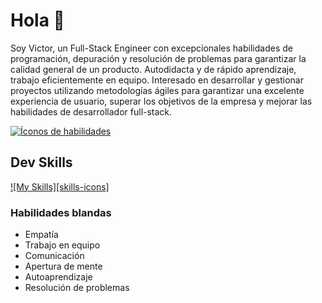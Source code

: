 # Hola 👋

Soy Victor, un Full-Stack Engineer con excepcionales habilidades de programación, depuración y resolución de problemas para garantizar la calidad general de un producto. Autodidacta y de rápido aprendizaje, trabajo eficientemente en equipo. Interesado en desarrollar y gestionar proyectos utilizando metodologías ágiles para garantizar una excelente experiencia de usuario, superar los objetivos de la empresa y mejorar las habilidades de desarrollador full-stack.



<p>
  <a href="https://skillicons.dev">
    <img src="https://skillicons.dev/icons?i=ruby,rails,postgresql,git,github,javascript,react,nodejs,html,css,figma,aws" alt="Íconos de habilidades" />
  </a>
</p>

## Dev Skills


[![My Skills][skills-icons]][skills-link]


### Habilidades blandas
   - Empatía
   - Trabajo en equipo
   - Comunicación
   - Apertura de mente
   - Autoaprendizaje
   - Resolución de problemas


<!-- markdownlint-disable-next-line MD013 -->
[skills-link]: <https://skillicons.dev>

